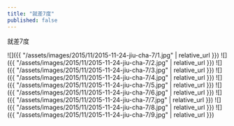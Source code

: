 ```yaml
---
title: "就差7度"
published: false
---
```

就差7度



![]({{ "/assets/images/2015/11/2015-11-24-jiu-cha-7/1.jpg" | relative_url }})
![]({{ "/assets/images/2015/11/2015-11-24-jiu-cha-7/2.jpg" | relative_url }})
![]({{ "/assets/images/2015/11/2015-11-24-jiu-cha-7/3.jpg" | relative_url }})
![]({{ "/assets/images/2015/11/2015-11-24-jiu-cha-7/4.jpg" | relative_url }})
![]({{ "/assets/images/2015/11/2015-11-24-jiu-cha-7/5.jpg" | relative_url }})
![]({{ "/assets/images/2015/11/2015-11-24-jiu-cha-7/6.jpg" | relative_url }})
![]({{ "/assets/images/2015/11/2015-11-24-jiu-cha-7/7.jpg" | relative_url }})
![]({{ "/assets/images/2015/11/2015-11-24-jiu-cha-7/8.jpg" | relative_url }})
![]({{ "/assets/images/2015/11/2015-11-24-jiu-cha-7/9.jpg" | relative_url }})
